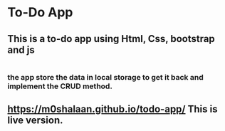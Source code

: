 # To-Do App

## This is a to-do app using Html, Css, bootstrap and js

#

### the app store the data in local storage to get it back and implement the CRUD method.

## https://m0shalaan.github.io/todo-app/ This is live version.
